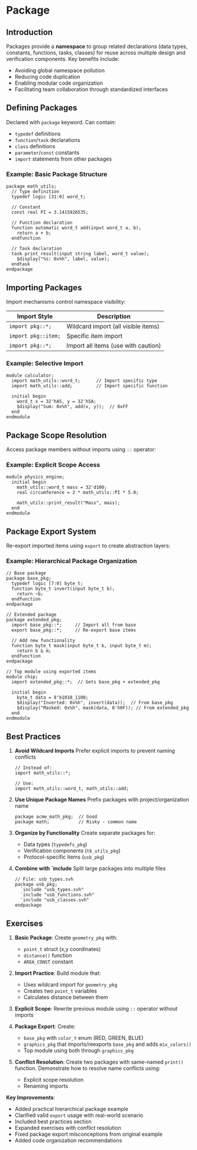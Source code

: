 # Package

## Introduction
Packages provide a **namespace** to group related declarations (data types, constants, functions, tasks, classes) for reuse across multiple design and verification components. Key benefits include:
- Avoiding global namespace pollution
- Reducing code duplication
- Enabling modular code organization
- Facilitating team collaboration through standardized interfaces

## Defining Packages
Declared with `package` keyword. Can contain:
- `typedef` definitions
- `function`/`task` declarations
- `class` definitions
- `parameter`/`const` constants
- `import` statements from other packages

### Example: Basic Package Structure
```SV
package math_utils;
  // Type definition
  typedef logic [31:0] word_t;

  // Constant
  const real PI = 3.1415926535;

  // Function declaration
  function automatic word_t add(input word_t a, b);
    return a + b;
  endfunction

  // Task declaration
  task print_result(input string label, word_t value);
    $display("%s: 0x%h", label, value);
  endtask
endpackage
```

## Importing Packages
Import mechanisms control namespace visibility:

| Import Style          | Description                          |
|-----------------------|--------------------------------------|
| `import pkg::*;`      | Wildcard import (all visible items)  |
| `import pkg::item;`   | Specific item import                 |
| `import pkg::*;`      | Import all items (use with caution)  |

### Example: Selective Import
```SV
module calculator;
  import math_utils::word_t;      // Import specific type
  import math_utils::add;         // Import specific function

  initial begin
    word_t x = 32'hA5, y = 32'h5A;
    $display("Sum: 0x%h", add(x, y));  // 0xFF
  end
endmodule
```

## Package Scope Resolution
Access package members without imports using `::` operator:

### Example: Explicit Scope Access
```SV
module physics_engine;
  initial begin
    math_utils::word_t mass = 32'd100;
    real circumference = 2 * math_utils::PI * 5.0;

    math_utils::print_result("Mass", mass);
  end
endmodule
```

## Package Export System
Re-export imported items using `export` to create abstraction layers:

### Example: Hierarchical Package Organization
```SV
// Base package
package base_pkg;
  typedef logic [7:0] byte_t;
  function byte_t invert(input byte_t b);
    return ~b;
  endfunction
endpackage

// Extended package
package extended_pkg;
  import base_pkg::*;     // Import all from base
  export base_pkg::*;     // Re-export base items

  // Add new functionality
  function byte_t mask(input byte_t b, input byte_t m);
    return b & m;
  endfunction
endpackage

// Top module using exported items
module chip;
  import extended_pkg::*;  // Gets base_pkg + extended_pkg

  initial begin
    byte_t data = 8'b1010_1100;
    $display("Inverted: 0x%h", invert(data));  // From base_pkg
    $display("Masked: 0x%h", mask(data, 8'h0F)); // From extended_pkg
  end
endmodule
```

## Best Practices
1. **Avoid Wildcard Imports**
   Prefer explicit imports to prevent naming conflicts
   ```SV
   // Instead of:
   import math_utils::*;

   // Use:
   import math_utils::word_t, math_utils::add;
   ```

2. **Use Unique Package Names**
   Prefix packages with project/organization name
   ```SV
   package acme_math_pkg;  // Good
   package math;           // Risky - common name
   ```

3. **Organize by Functionality**
   Create separate packages for:
   - Data types (`typedefs_pkg`)
   - Verification components (`tb_utils_pkg`)
   - Protocol-specific items (`usb_pkg`)

4. **Combine with `include**
   Split large packages into multiple files
   ```SV
   // File: usb_types.svh
   package usb_pkg;
     `include "usb_types.svh"
     `include "usb_functions.svh"
     `include "usb_classes.svh"
   endpackage
   ```

## Exercises
1. **Basic Package**: Create `geometry_pkg` with:
   - `point_t` struct (x,y coordinates)
   - `distance()` function
   - `AREA_CONST` constant

2. **Import Practice**: Build module that:
   - Uses wildcard import for `geometry_pkg`
   - Creates two `point_t` variables
   - Calculates distance between them

3. **Explicit Scope**: Rewrite previous module using `::` operator without imports

4. **Package Export**: Create:
   - `base_pkg` with `color_t` enum (RED, GREEN, BLUE)
   - `graphics_pkg` that imports/reexports `base_pkg` and adds `mix_colors()`
   - Top module using both through `graphics_pkg`

5. **Conflict Resolution**: Create two packages with same-named `print()` function.
   Demonstrate how to resolve name conflicts using:
   - Explicit scope resolution
   - Renaming imports

**Key Improvements**:
- Added practical hierarchical package example
- Clarified valid `export` usage with real-world scenario
- Included best practices section
- Expanded exercises with conflict resolution
- Fixed package export misconceptions from original example
- Added code organization recommendations
